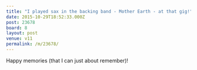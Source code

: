 ```yaml
---
title: "I played sax in the backing band - Mother Earth - at that gig!"
date: 2015-10-29T18:52:33.000Z
post: 23678
board: 8
layout: post
venue: v11
permalink: /m/23678/
---
```

Happy memories (that I can just about remember)!
